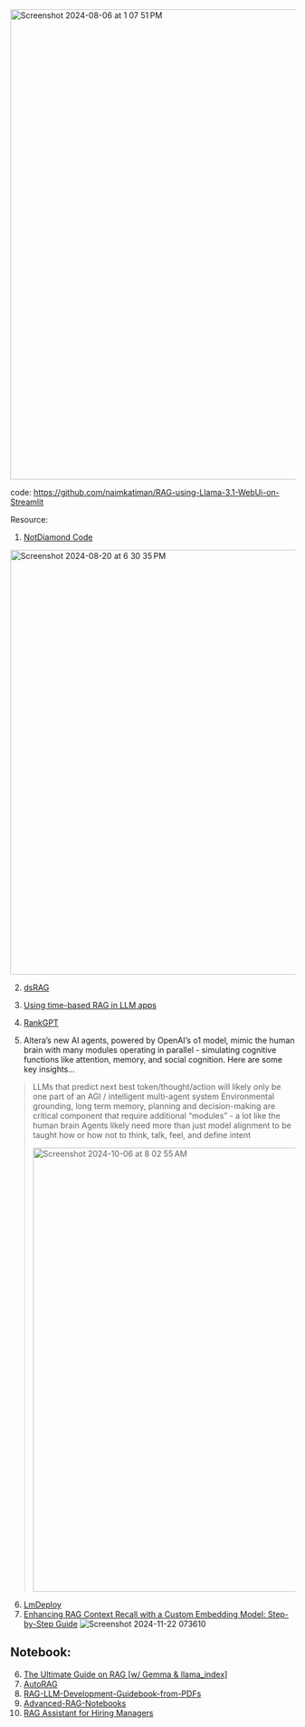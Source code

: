 <img width="829" alt="Screenshot 2024-08-06 at 1 07 51 PM" src="https://github.com/user-attachments/assets/e8a3d932-a6af-441a-b53e-03e1e61e2835">

code: https://github.com/naimkatiman/RAG-using-Llama-3.1-WebUi-on-Streamlit 


Resource:
1. [NotDiamond Code](https://mer.vin/2024/08/notdiamond-code/)
<img width="749" alt="Screenshot 2024-08-20 at 6 30 35 PM" src="https://github.com/user-attachments/assets/68fd1971-febf-4770-948f-bc5179812efa">

2. [dsRAG](https://github.com/D-Star-AI/dsRAG)

3. [Using time-based RAG in LLM apps](https://blog.streamlit.io/using-time-based-rag-llm-apps-with-timescale-vector/)

4. [RankGPT](https://www.datacamp.com/tutorial/rankgpt-rag-reranking-agent)

5. Altera’s new AI agents, powered by OpenAI’s o1 model, mimic the human brain with many modules operating in parallel - simulating cognitive functions like attention, memory, and social cognition. Here are some key insights…

> LLMs that predict next best token/thought/action will likely only be one part of an AGI / intelligent multi-agent system
> Environmental grounding, long term memory, planning and decision-making are critical component that require additional “modules” - a lot like the human brain
> Agents likely need more than just model alignment to be taught how or how not to think, talk, feel, and define intent
>
> <img width="783" alt="Screenshot 2024-10-06 at 8 02 55 AM" src="https://github.com/user-attachments/assets/65f9cbda-7202-46d0-b29b-0cbb1afba42a">

6. [LmDeploy](https://aicarrier.feishu.cn/wiki/IXmswHdXciZMwMkKTWYcIRDWnDe)
7. [Enhancing RAG Context Recall with a Custom Embedding Model: Step-by-Step Guide](https://blog.spheron.network/enhancing-rag-context-recall-with-a-custom-embedding-model-step-by-step-guide)
![Screenshot 2024-11-22 073610](https://github.com/user-attachments/assets/3b37e712-5a4f-4e6b-9736-b8389b1b5a17)




## Notebook: 
6. [The Ultimate Guide on RAG [w/ Gemma & llama_index]](https://www.kaggle.com/code/bachngoh/the-ultimate-guide-on-rag-w-gemma-llama-index)
7. [AutoRAG](https://github.com/Marker-Inc-Korea/AutoRAG)
8. [RAG-LLM-Development-Guidebook-from-PDFs](https://github.com/GPT-Laboratory/RAG-LLM-Development-Guidebook-from-PDFs/tree/main)
9. [Advanced-RAG-Notebooks](https://github.com/athina-ai/rag-cookbooks)
10. [RAG Assistant for Hiring Managers](https://github.com/alysawyer/resume-rag-nv)
